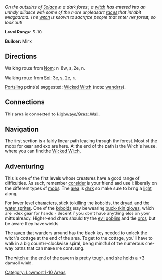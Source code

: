 *On the outskirts of [Solace](:Category:_Town_Of_Solace "wikilink") in a
dark forest, a [witch](Wicked_Witch_(Witch's_Forest) "wikilink") has
entered into an unholy alliance with some of the more unpleasant
[races](:Category:_Races "wikilink") that inhabit Midgaardia. The
[witch](Wicked_Witch_(Witch's_Forest) "wikilink") is known to sacrifice
people that enter her forest, so look out!*

**Level Range:** 5-10

**Builder:** Minx

## Directions

Walking route from [Nom](Nom "wikilink"): n, 8w, s, 2e, n.

Walking route from [Sol](Sol "wikilink"): 3e, s, 2e, n.

[Portaling](Portal "wikilink") point(s) suggested: [Wicked
Witch](Wicked_Witch_(Witch's_Forest) "wikilink") (note:
[wanders](Wandering_Mobs "wikilink")).

## Connections

This area is connected to [Highways/Great
Wall](:Category:_Highways/Great_Wall "wikilink").

## Navigation

The first section is a fairly linear path leading through the forest.
Most of the mobs for gear and exp are here. At the end of the path is
the Witch's house, where you can find the [Wicked
Witch](Wicked_Witch "wikilink").

## Adventuring

This is one of the first levels whose creatures have a good range of
difficulties. As such, remember [consider](Consider "wikilink") is your
friend and use it liberally on the different types of
[mobs](:Category:_Mobs "wikilink"). The
[area](:Category:_Areas "wikilink") is [dark](Dark_Rooms "wikilink") so
make sure to bring a [light](:Category:_Lights "wikilink") along.

For lower level [characters](:Category:_Characters "wikilink"), stick to
killing the kobolds, the [dryad](Dark_Dryad "wikilink"), and the [water
sprites](Water_Sprite "wikilink"). One of the
[kobolds](Kobold_(Witch's_Forest) "wikilink") may be wearing [buck-skin
gloves](Buck-Skin_Gloves "wikilink"), which are +dex gear for hands -
decent if you don't have anything else on your mitts already. Higher-end
chars should try the [evil goblins](Evil_Goblin "wikilink") and the
[orcs](Hairy_Orc "wikilink"), but be aware they have wields.

The [raven](Raven_Familiar "wikilink") that wanders around has the black
key needed to unlock the witch's cottage at the end of the area. To get
to the cottage, you'll have to walk in a big counter-clockwise spiral,
being mindful of the numerous one-way paths that can make life
confusing.

The [witch](Wicked_Witch_(Witch's_Forest) "wikilink") at the end of the
cavern is pretty tough, and she holds a +3 damroll wield.

[Category: Lowmort 1-10 Areas](Category:_Lowmort_1-10_Areas "wikilink")
